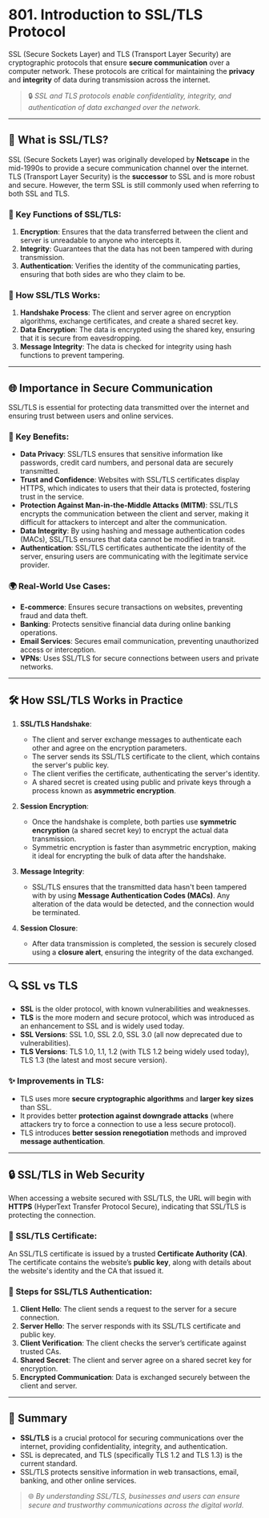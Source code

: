 # 801. Introduction to SSL/TLS Protocol

SSL (Secure Sockets Layer) and TLS (Transport Layer Security) are cryptographic protocols that ensure **secure communication** over a computer network. These protocols are critical for maintaining the **privacy** and **integrity** of data during transmission across the internet.

> 🔒 *SSL and TLS protocols enable confidentiality, integrity, and authentication of data exchanged over the network.*

---

## 📌 What is SSL/TLS?

SSL (Secure Sockets Layer) was originally developed by **Netscape** in the mid-1990s to provide a secure communication channel over the internet. TLS (Transport Layer Security) is the **successor** to SSL and is more robust and secure. However, the term SSL is still commonly used when referring to both SSL and TLS.

### 🔑 Key Functions of SSL/TLS:
1. **Encryption**: Ensures that the data transferred between the client and server is unreadable to anyone who intercepts it.
2. **Integrity**: Guarantees that the data has not been tampered with during transmission.
3. **Authentication**: Verifies the identity of the communicating parties, ensuring that both sides are who they claim to be.

### 🔐 How SSL/TLS Works:
1. **Handshake Process**: The client and server agree on encryption algorithms, exchange certificates, and create a shared secret key.
2. **Data Encryption**: The data is encrypted using the shared key, ensuring that it is secure from eavesdropping.
3. **Message Integrity**: The data is checked for integrity using hash functions to prevent tampering.

---

## 🌐 Importance in Secure Communication

SSL/TLS is essential for protecting data transmitted over the internet and ensuring trust between users and online services.

### 🚀 Key Benefits:
- **Data Privacy**: SSL/TLS ensures that sensitive information like passwords, credit card numbers, and personal data are securely transmitted.
- **Trust and Confidence**: Websites with SSL/TLS certificates display HTTPS, which indicates to users that their data is protected, fostering trust in the service.
- **Protection Against Man-in-the-Middle Attacks (MITM)**: SSL/TLS encrypts the communication between the client and server, making it difficult for attackers to intercept and alter the communication.
- **Data Integrity**: By using hashing and message authentication codes (MACs), SSL/TLS ensures that data cannot be modified in transit.
- **Authentication**: SSL/TLS certificates authenticate the identity of the server, ensuring users are communicating with the legitimate service provider.

### 🌍 Real-World Use Cases:
- **E-commerce**: Ensures secure transactions on websites, preventing fraud and data theft.
- **Banking**: Protects sensitive financial data during online banking operations.
- **Email Services**: Secures email communication, preventing unauthorized access or interception.
- **VPNs**: Uses SSL/TLS for secure connections between users and private networks.

---

## 🛠 How SSL/TLS Works in Practice

1. **SSL/TLS Handshake**:
    - The client and server exchange messages to authenticate each other and agree on the encryption parameters.
    - The server sends its SSL/TLS certificate to the client, which contains the server's public key.
    - The client verifies the certificate, authenticating the server's identity.
    - A shared secret is created using public and private keys through a process known as **asymmetric encryption**.

2. **Session Encryption**:
    - Once the handshake is complete, both parties use **symmetric encryption** (a shared secret key) to encrypt the actual data transmission.
    - Symmetric encryption is faster than asymmetric encryption, making it ideal for encrypting the bulk of data after the handshake.

3. **Message Integrity**:
    - SSL/TLS ensures that the transmitted data hasn't been tampered with by using **Message Authentication Codes (MACs)**. Any alteration of the data would be detected, and the connection would be terminated.

4. **Session Closure**:
    - After data transmission is completed, the session is securely closed using a **closure alert**, ensuring the integrity of the data exchanged.

---

## 🔍 SSL vs TLS

- **SSL** is the older protocol, with known vulnerabilities and weaknesses.
- **TLS** is the more modern and secure protocol, which was introduced as an enhancement to SSL and is widely used today.
- **SSL Versions**: SSL 1.0, SSL 2.0, SSL 3.0 (all now deprecated due to vulnerabilities).
- **TLS Versions**: TLS 1.0, 1.1, 1.2 (with TLS 1.2 being widely used today), TLS 1.3 (the latest and most secure version).

### ✨ Improvements in TLS:
- TLS uses more **secure cryptographic algorithms** and **larger key sizes** than SSL.
- It provides better **protection against downgrade attacks** (where attackers try to force a connection to use a less secure protocol).
- TLS introduces **better session renegotiation** methods and improved **message authentication**.

---

## 🔒 SSL/TLS in Web Security

When accessing a website secured with SSL/TLS, the URL will begin with **HTTPS** (HyperText Transfer Protocol Secure), indicating that SSL/TLS is protecting the connection.

### 🔑 SSL/TLS Certificate:
An SSL/TLS certificate is issued by a trusted **Certificate Authority (CA)**. The certificate contains the website’s **public key**, along with details about the website's identity and the CA that issued it.

### 🧰 Steps for SSL/TLS Authentication:
1. **Client Hello**: The client sends a request to the server for a secure connection.
2. **Server Hello**: The server responds with its SSL/TLS certificate and public key.
3. **Client Verification**: The client checks the server’s certificate against trusted CAs.
4. **Shared Secret**: The client and server agree on a shared secret key for encryption.
5. **Encrypted Communication**: Data is exchanged securely between the client and server.

---

## 📘 Summary

- **SSL/TLS** is a crucial protocol for securing communications over the internet, providing confidentiality, integrity, and authentication.
- SSL is deprecated, and TLS (specifically TLS 1.2 and TLS 1.3) is the current standard.
- SSL/TLS protects sensitive information in web transactions, email, banking, and other online services.

> 🌐 *By understanding SSL/TLS, businesses and users can ensure secure and trustworthy communications across the digital world.*

